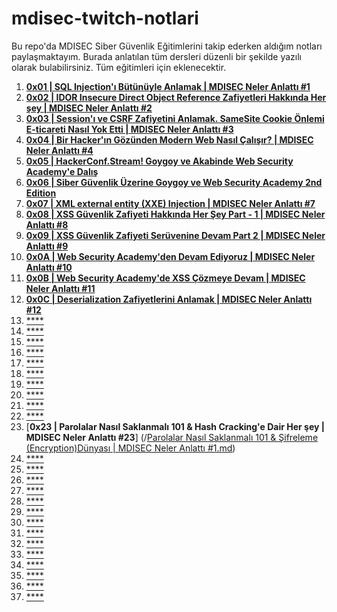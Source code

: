 # mdisec-twitch-notlari
Bu repo'da MDISEC Siber Güvenlik Eğitimlerini takip ederken aldığım notları paylaşmaktayım. Burada anlatılan tüm dersleri düzenli bir şekilde yazılı olarak bulabilirsiniz. Tüm eğitimleri için eklenecektir.

 1. [**0x01 | SQL Injection'ı Bütünüyle Anlamak | MDISEC Neler Anlattı #1**](/SQL%20Injection’ı%20Bütünüyle%20Anlamak%20%7C%20MDISEC%20Neler%20Anlattı%20%232/SQL%20Injection’ı%20Bütünüyle%20Anlamak%20%7C%20MDISEC%20Neler%20Anlattı%20%232.md)
 2. [**0x02 | IDOR Insecure Direct Object Reference Zafiyetleri Hakkında Her şey | MDISEC Neler Anlattı #2**](/IDOR%20(Insecure%20Direct%20Object%20Reference)%20Hakkında%20Her%20şey%20%7C%20MDISEC%20Neler%20Anlattı%20%233/IDOR%20(Insecure%20Direct%20Object%20Reference)%20Hakkında%20Her%20şey%20%7C%20MDISEC%20Neler%20Anlattı%20%233.md)
 3. [**0x03 | Session'ı ve CSRF Zafiyetini Anlamak. SameSite Cookie Önlemi E-ticareti Nasıl Yok Etti | MDISEC Neler Anlattı #3**](/Session’ı%20ve%20CSRF%20Zafiyetini%20Anlamak%20&%20SameSite%20Cookie%20Önlemi%20%7C%20MDISEC%20Neler%20Anlattı%20%234/Session’ı%20ve%20CSRF%20Zafiyetini%20Anlamak%20&%20SameSite%20Cookie%20Önlemi%20%7C%20MDISEC%20Neler%20Anlattı%20%234.md)
 4. [**0x04 | Bir Hacker'ın Gözünden Modern Web Nasıl Çalışır? | MDISEC Neler Anlattı #4**](/Bir%20Hacker’ın%20Gözünden%20Modern%20Web%20Nasıl%20Çalışır%20_%20_%20MDISEC%20Neler%20Anlattı%20%235/Bir%20Hacker’ın%20Gözünden%20Modern%20Web%20Nasıl%20Çalışır%20%3F%20%7C%20MDISEC%20Neler%20Anlattı%20%235.md)
 5. [**0x05 | HackerConf.Stream! Goygoy ve Akabinde Web Security Academy'e Dalış**]()
 6. [**0x06 | Siber Güvenlik Üzerine Goygoy ve Web Security Academy 2nd Edition**]()
 7. [**0x07 | XML external entity (XXE) Injection | MDISEC Neler Anlattı #7**](/XML%20Parserlar%20ve%20XML%20External%20Entity%20(XXE)%20Injection%20%7C%20MDISEC%20Neler%20Anlattı%20%236/XML%20Parserlar%20ve%20XML%20External%20Entity%20(XXE)%20Injection%20%7C%20MDISEC%20Neler%20Anlattı%20%236.md)
 8. [**0x08 | XSS Güvenlik Zafiyeti Hakkında Her Şey Part - 1 | MDISEC Neler Anlattı #8**](/XSS%20Güvenlik%20Zafiyeti%20Hakkında%20Her%20Şey%20Part%20-%201%20%7C%20MDISEC%20Neler%20Anlattı%20%237/XSS%20Güvenlik%20Zafiyeti%20Hakkında%20Her%20Şey%20Part%20-%201%20%7C%20MDISEC%20Neler%20Anlattı%20%237.md)
 9. [**0x09 | XSS Güvenlik Zafiyeti Serüvenine Devam Part 2 | MDISEC Neler Anlattı #9**](/XSS%20Güvenlik%20Zafiyeti%20Serüvenine%20Devam%20Part-2%20%7C%20MDISEC%20Neler%20Anlattı%20%238/XSS%20Güvenlik%20Zafiyeti%20Serüvenine%20Devam%20Part-2%20%7C%20MDISEC%20Neler%20Anlattı%20%238.md)
 10. [**0x0A | Web Security Academy'den Devam Ediyoruz | MDISEC Neler Anlattı #10**](/Web%20Security%200x0A%20%7C%20Web%20Security%20Academy'den%20Devam%20Ediyoruz%20-%20SQL%20Injection%20Lab%20Çözümleri%20%7C%20MDISEC%20Neler%20Anlattı%20%239/Web%20Security%200x0A%20Web%20Security%20Academy'den%20Devam%20E%205d98a1205cb7439db45c8e0570ab118e.md)
 11. [**0x0B | Web Security Academy'de XSS Çözmeye Devam | MDISEC Neler Anlattı #11**](/Web%20Security%200x0B%20%7C%20Web%20Security%20Academy’de%20XSS%20Cozmeye%20Devam%20%7C%20MDISEC%20Neler%20Anlattı%20%2310/Web%20Security%200x0B%20Web%20Security%20Academy’de%20XSS%20Cozm%20356d50d1b933477eb37796d3f6bc53d8.md) 
 12. [**0x0C | Deserialization Zafiyetlerini Anlamak | MDISEC Neler Anlattı #12**](/Web%20Security%200x0C%20Deserialization%20Zafiyetlerini%20Anlamak%20-%20Episode-1%20%7C%20MDISEC%20Neler%20Anlattı%20%2311) 
 13. [****]() 
 14. [****]() 
 15. [****]() 
 16. [****]() 
 17. [****]() 
 18. [****]() 
 19. [****]() 
 20. [****]() 
 21. [****]() 
 22. [****]()  
 23. [**0x23 | Parolalar Nasıl Saklanmalı 101 & Hash Cracking'e Dair Her şey | MDISEC Neler Anlattı #23**] (/[Parolalar Nasıl Saklanmalı 101 & Şifreleme (Encryption)Dünyası | MDISEC Neler Anlattı #1.md](Parolalar%20Nas%C4%B1l%20Saklanmal%C4%B1%20101%20%26%20%C5%9Eifreleme%20%28Encryption%29D%C3%BCnyas%C4%B1%20%7C%20MDISEC%20Neler%20Anlatt%C4%B1%20%231%2FParolalar%20Nas%C4%B1l%20Saklanmal%C4%B1%20101%20%26%20%C5%9Eifreleme%20%28Encryption%29D%C3%BCnyas%C4%B1%20%7C%20MDISEC%20Neler%20Anlatt%C4%B1%20%231.md))
 24. [****]() 
 25. [****]() 
 26. [****]() 
 27. [****]() 
 28. [****]() 
 29. [****]() 
 30. [****]() 
 31. [****]() 
 32. [****]() 
 33. [****]() 
 34. [****]() 
 35. [****]() 
 36. [****]() 
 37. [****]() 

